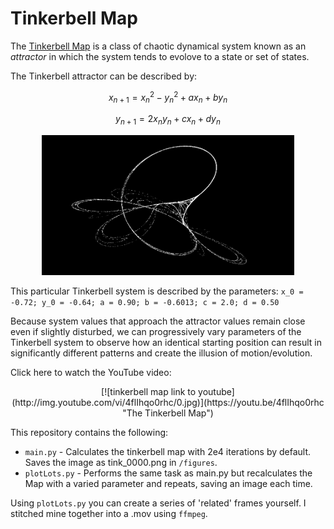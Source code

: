 # Tinkerbell Map

The [Tinkerbell Map](https://en.wikipedia.org/wiki/Tinkerbell_map) is a class of chaotic dynamical system known as an *attractor* in which the system tends to evolove to a state or set of states.

The Tinkerbell attractor can be described by:

$$x_{n+1}=x_{n}^{2}-y_{n}^{2}+ax_{n}+by_{n}$$

$$y_{n+1}=2x_{n}y_{n}+cx_{n}+dy_{n}$$

<p align="center">
<img src="./figures/tinkerbell.png" alt="Tinkerbell Map" style="width:80%; border:0;">
</p>

This particular Tinkerbell system is described by the parameters: `x_0 = -0.72; y_0 = -0.64; a = 0.90; b = -0.6013; c = 2.0; d = 0.50`

Because system values that approach the attractor values remain close even if slightly disturbed, we can progressively vary parameters of the Tinkerbell system to observe how an identical starting position can result in significantly different patterns and create the illusion of motion/evolution.

Click here to watch the YouTube video:

<p align="center">
[![tinkerbell map link to youtube](http://img.youtube.com/vi/4flIhqo0rhc/0.jpg)](https://youtu.be/4flIhqo0rhc "The Tinkerbell Map")
</p>

This repository contains the following:
* `main.py` - Calculates the tinkerbell map with 2e4 iterations by default. Saves the image as tink_0000.png in `/figures`.
* `plotLots.py` - Performs the  same task as main.py but recalculates the Map with a varied parameter and repeats, saving an image each time.

Using `plotLots.py` you can create a series of 'related' frames yourself. I stitched mine together into a .mov using `ffmpeg`.